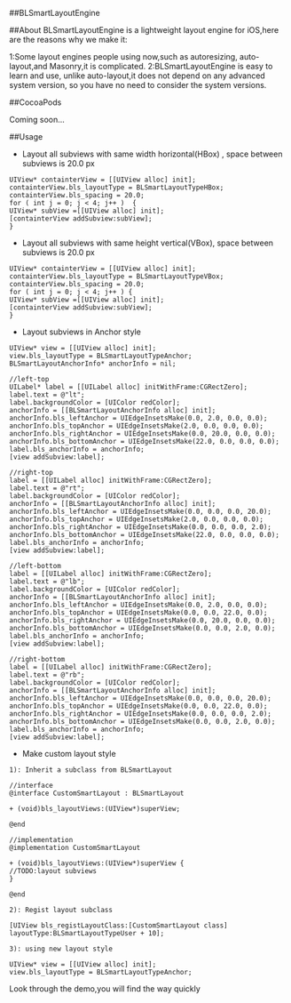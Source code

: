 ##BLSmartLayoutEngine

##About
BLSmartLayoutEngine is a lightweight layout engine for iOS,here are the reasons why we make it:

1:Some layout engines people using now,such as autoresizing, auto-layout,and Masonry,it is complicated. 
2:BLSmartLayoutEngine is easy to learn and use, unlike auto-layout,it does not depend on any advanced system version,  so you have no need to consider the system versions.

##CocoaPods

Coming soon...


##Usage

* Layout all subviews with same width horizontal(HBox) , space between subviews is 20.0 px
```objc
UIView* containterView = [[UIView alloc] init];
containterView.bls_layoutType = BLSmartLayoutTypeHBox;
containterView.bls_spacing = 20.0;
for ( int j = 0; j < 4; j++ )  {
UIView* subView =[[UIView alloc] init];
[containterView addSubview:subView];
}
```

* Layout all subviews with same height vertical(VBox), space between subviews is 20.0 px
```objc
UIView* containterView = [[UIView alloc] init];
containterView.bls_layoutType = BLSmartLayoutTypeVBox;
containterView.bls_spacing = 20.0;
for ( int j = 0; j < 4; j++ ) {
UIView* subView =[[UIView alloc] init];
[containterView addSubview:subView];
}
```

* Layout subviews in Anchor style
```objc
UIView* view = [[UIView alloc] init]; 
view.bls_layoutType = BLSmartLayoutTypeAnchor;
BLSmartLayoutAnchorInfo* anchorInfo = nil;

//left-top
UILabel* label = [[UILabel alloc] initWithFrame:CGRectZero];
label.text = @"lt";
label.backgroundColor = [UIColor redColor];
anchorInfo = [[BLSmartLayoutAnchorInfo alloc] init];
anchorInfo.bls_leftAnchor = UIEdgeInsetsMake(0.0, 2.0, 0.0, 0.0);
anchorInfo.bls_topAnchor = UIEdgeInsetsMake(2.0, 0.0, 0.0, 0.0);
anchorInfo.bls_rightAnchor = UIEdgeInsetsMake(0.0, 20.0, 0.0, 0.0);
anchorInfo.bls_bottomAnchor = UIEdgeInsetsMake(22.0, 0.0, 0.0, 0.0);
label.bls_anchorInfo = anchorInfo;
[view addSubview:label];

//right-top
label = [[UILabel alloc] initWithFrame:CGRectZero];
label.text = @"rt";
label.backgroundColor = [UIColor redColor];
anchorInfo = [[BLSmartLayoutAnchorInfo alloc] init];
anchorInfo.bls_leftAnchor = UIEdgeInsetsMake(0.0, 0.0, 0.0, 20.0);
anchorInfo.bls_topAnchor = UIEdgeInsetsMake(2.0, 0.0, 0.0, 0.0);
anchorInfo.bls_rightAnchor = UIEdgeInsetsMake(0.0, 0.0, 0.0, 2.0);
anchorInfo.bls_bottomAnchor = UIEdgeInsetsMake(22.0, 0.0, 0.0, 0.0);
label.bls_anchorInfo = anchorInfo;
[view addSubview:label];

//left-bottom 
label = [[UILabel alloc] initWithFrame:CGRectZero];
label.text = @"lb";
label.backgroundColor = [UIColor redColor];
anchorInfo = [[BLSmartLayoutAnchorInfo alloc] init];
anchorInfo.bls_leftAnchor = UIEdgeInsetsMake(0.0, 2.0, 0.0, 0.0);
anchorInfo.bls_topAnchor = UIEdgeInsetsMake(0.0, 0.0, 22.0, 0.0);
anchorInfo.bls_rightAnchor = UIEdgeInsetsMake(0.0, 20.0, 0.0, 0.0);
anchorInfo.bls_bottomAnchor = UIEdgeInsetsMake(0.0, 0.0, 2.0, 0.0);
label.bls_anchorInfo = anchorInfo;
[view addSubview:label];

//right-bottom
label = [[UILabel alloc] initWithFrame:CGRectZero];
label.text = @"rb";
label.backgroundColor = [UIColor redColor];
anchorInfo = [[BLSmartLayoutAnchorInfo alloc] init];
anchorInfo.bls_leftAnchor = UIEdgeInsetsMake(0.0, 0.0, 0.0, 20.0);
anchorInfo.bls_topAnchor = UIEdgeInsetsMake(0.0, 0.0, 22.0, 0.0);
anchorInfo.bls_rightAnchor = UIEdgeInsetsMake(0.0, 0.0, 0.0, 2.0);
anchorInfo.bls_bottomAnchor = UIEdgeInsetsMake(0.0, 0.0, 2.0, 0.0);
label.bls_anchorInfo = anchorInfo;
[view addSubview:label];
```

* Make custom layout style
```objc
1): Inherit a subclass from BLSmartLayout

//interface
@interface CustomSmartLayout : BLSmartLayout 

+ (void)bls_layoutViews:(UIView*)superView;

@end

//implementation
@implementation CustomSmartLayout

+ (void)bls_layoutViews:(UIView*)superView {
//TODO:layout subviews
}

@end

2): Regist layout subclass

[UIView bls_registLayoutClass:[CustomSmartLayout class] layoutType:BLSmartLayoutTypeUser + 10];

3): using new layout style

UIView* view = [[UIView alloc] init];
view.bls_layoutType = BLSmartLayoutTypeAnchor;
```

Look through the demo,you will find the way quickly  

